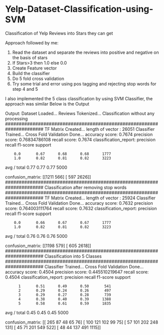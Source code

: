 # Yelp-Dataset-Classification-using-SVM
Classification of Yelp Reviews into Stars they can get

Approach followed by me:
1.	Read the dataset and separate the reviews into positive and negative on the basis of stars
2.	If Stars>3 then 1.0 else 0.0
3.	Create Feature vector
4.	Build the classifier
5.	Do 5 fold cross validation
6.	Try some trial and error using pos tagging and rejecting stop words for step 4 and 5

I also implemented the 5 class classification by using SVM Classifier, the approach was similar 
Below is the Output

Output:
Dataset Loaded...
Reviews Tokenized...
 Classification without any processing
######################################################################
TF Matrix Created...
length of vector :  26051
Classifier Trained...
Cross Fold Validation Done...
accuracy score:  0.7674
precision score:  0.76834786108
recall score:  0.7674
classification_report:
               precision    recall  f1-score   support

        0.0       0.67      0.68      0.68      1777
        1.0       0.82      0.81      0.82      3223
avg / total       0.77      0.77      0.77      5000

confusion_matrix:
  [[1211  566]
 [ 597 2626]]
######################################################################
 Classification after removing stop words
######################################################################
TF Matrix Created...
length of vector :  25924
Classifier Trained...
Cross Fold Validation Done...
accuracy score:  0.7632
precision score:  0.764003111764
recall score:  0.7632
classification_report:
               precision    recall  f1-score   support

        0.0       0.66      0.67      0.67      1777
        1.0       0.82      0.81      0.82      3223

avg / total       0.76      0.76      0.76      5000

confusion_matrix:
  [[1198  579]
 [ 605 2618]]
######################################################################
Classification into 5 Classes
######################################################################
Classifier Trained...
Cross Fold Validation Done...
accuracy score:  0.4504
precision score:  0.445510219647
recall score:  0.4504
classification_report:
               precision    recall  f1-score   support

          1       0.51      0.49      0.50       541
          2       0.29      0.24      0.26       497
          3       0.29      0.27      0.28       739
          4       0.38      0.40      0.39      1388
          5       0.58      0.61      0.59      1835

avg / total       0.45      0.45      0.45      5000

confusion_matrix:
  [[ 265   87   48   65   76]
 [ 100  121  102   99   75]
 [  57  101  202  248  131]
 [  45   71  201  549  522]
 [  48   44  137  491 1115]]

